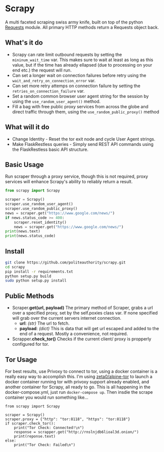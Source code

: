 # Scrapy
A multi faceted scraping swiss army knife, built on top of the python [Requests](http://docs.python-requests.org/en/master/) module. All primary HTTP methods return a Requests object back.

## What's it do
- Scrapy can rate limit outbound requests by setting the ```mininum_wait_time``` var. This makes sure to wait at least as long as this value, but if the time has already ellapsed (due to processing on your end etc.) the request will run.
- Can set a longer wait on connection failures before retry using the ```wait_and_retry_on_connection_error``` var.
- Can set more retry attemps on connection failure by setting the ```retries_on_connection_failure``` var.
- Set a random common browser user agent string for the session by using the ```use_random_user_agent()``` method.
- Fill a bag with free public proxy services from across the globe and direct traffic through them, using the ```use_random_public_proxy()``` method

## What will it do
- Change Identity - Reset the tor exit node and cycle User Agent strings.
- Make FlaskRestless queries - Simply send REST API commands using the FlaskRestless basic API structure.

## Basic Usage
Run scraper through a proxy service, though this is not required, proxy services will enhance Scrapy's ability to reliably return a result.
```python
from scrapy import Scrapy

scraper = Scrapy()
scraper.use_random_user_agent()
scraper.use_random_public_proxy()
news = scraper.get("https://www.google.com/news/")
if news.status_code >= 400:
    scraper.reset_identity()
    news = scraper.get("https://www.google.com/news/")
print(news.text)
print(news.status_code)
```

## Install
```bash
git clone https://github.com/politeauthority/scrapy.git
cd scrapy
pip install -r requirements.txt
python setup.py build
sudo python setup.py install
```

## Public Methods
- Scraper.**get(url, payload)**
        The primary method of Scraper, grabs a url over a specified proxy, set by the self.poxies class var. If none specified will grab over the current servers internet connection.
    - **url**: _(str)_ The url to fetch.
    - **payload**: _(dict)_ This is data that will get url escaped and added to the end of a request. Mostly a convenience, not required.
- Scrapper.**check_tor()**
    Checks if the current client/ proxy is propperly configured for tor.

## Tor Usage
For best results, use Privoxy to connect to tor, using a docker container is a really easy way to accomplish this. I'm using [zeta0/alpine-tor](https://github.com/zuazo/alpine-tor-docker) to launch a docker container running tor with privoxy support already enabled, and another container for Scrapy, all ready to go. This is all happening in the docker-compose.yml, just run ```docker-compose up```. Then insdie the scrape container you would run something like...

    from scrapy import Scrapy

    scraper = Scrapy()
    scraper.proxy = {"http": "tor:8118", "https": "tor:8118"}
    if scraper.check_tor():
        print("Tor Check: Connected!\n")
        response = scrapper.get("http://rnslnjdb6lioal3d.onion/")
        print(reponse.text)
    else:
        print("Tor Check: Failed\n")
